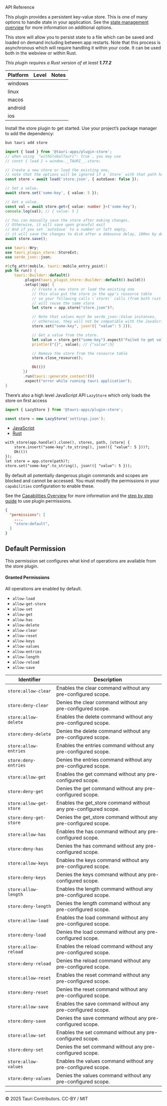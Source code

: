 API Reference

This plugin provides a persistent key-value store. This is one of many options to handle state in your application. See the [state management overview](https://v2.tauri.app/develop/state-management/) for more information on additional options.

This store will allow you to persist state to a file which can be saved and loaded on demand including between app restarts. Note that this process is asynchronous which will require handling it within your code. It can be used both in the webview or within Rust.

*This plugin requires a Rust version of at least **1.77.2***

| Platform | Level | Notes |
| --- | --- | --- |
| windows |  |  |
| linux |  |  |
| macos |  |  |
| android |  |  |
| ios |  |  |

Install the store plugin to get started.
Use your project’s package manager to add the dependency:

```sh
bun tauri add store
```

```ts
import { load } from '@tauri-apps/plugin-store';
// when using `"withGlobalTauri": true`, you may use
// const { load } = window.__TAURI__.store;

// Create a new store or load the existing one,
// note that the options will be ignored if a `Store` with that path has already been created
const store = await load('store.json', { autoSave: false });

// Set a value.
await store.set('some-key', { value: 5 });

// Get a value.
const val = await store.get<{ value: number }>('some-key');
console.log(val); // { value: 5 }

// You can manually save the store after making changes.
// Otherwise, it will save upon graceful exit
// And if you set `autoSave` to a number or left empty,
// it will save the changes to disk after a debounce delay, 100ms by default.
await store.save();
```
```rust
use tauri::Wry;
use tauri_plugin_store::StoreExt;
use serde_json::json;

#[cfg_attr(mobile, tauri::mobile_entry_point)]
pub fn run() {
    tauri::Builder::default()
        .plugin(tauri_plugin_store::Builder::default().build())
        .setup(|app| {
            // Create a new store or load the existing one
            // this also put the store in the app's resource table
            // so your following calls \`store\` calls (from both rust and js)
            // will reuse the same store
            let store = app.store("store.json")?;

            // Note that values must be serde_json::Value instances,
            // otherwise, they will not be compatible with the JavaScript bindings.
            store.set("some-key", json!({ "value": 5 }));

            // Get a value from the store.
            let value = store.get("some-key").expect("Failed to get value from store");
            println!("{}", value); // {"value":5}

            // Remove the store from the resource table
            store.close_resource();

            Ok(())
        })
        .run(tauri::generate_context!())
        .expect("error while running tauri application");
}
```

There’s also a high level JavaScript API `LazyStore` which only loads the store on first access

```typescript
import { LazyStore } from '@tauri-apps/plugin-store';

const store = new LazyStore('settings.json');
```

- [JavaScript](https://v2.tauri.app/plugin/store/#tab-panel-1140)
- [Rust](https://v2.tauri.app/plugin/store/#tab-panel-1141)

```diff
with_store(app.handle().clone(), stores, path, |store| {
    store.insert("some-key".to_string(), json!({ "value": 5 }))?;
    Ok(())
});
let store = app.store(path)?;
store.set("some-key".to_string(), json!({ "value": 5 }));
```

By default all potentially dangerous plugin commands and scopes are blocked and cannot be accessed. You must modify the permissions in your `capabilities` configuration to enable these.

See the [Capabilities Overview](https://v2.tauri.app/security/capabilities/) for more information and the [step by step guide](https://v2.tauri.app/learn/security/using-plugin-permissions/) to use plugin permissions.

```json
{
  "permissions": [
    ...,
    "store:default",
  ]
}
```

## Default Permission

This permission set configures what kind of operations are available from the store plugin.

#### Granted Permissions

All operations are enabled by default.

- `allow-load`
- `allow-get-store`
- `allow-set`
- `allow-get`
- `allow-has`
- `allow-delete`
- `allow-clear`
- `allow-reset`
- `allow-keys`
- `allow-values`
- `allow-entries`
- `allow-length`
- `allow-reload`
- `allow-save`

| Identifier | Description |
| --- | --- |
| `store:allow-clear` | Enables the clear command without any pre-configured scope. |
| `store:deny-clear` | Denies the clear command without any pre-configured scope. |
| `store:allow-delete` | Enables the delete command without any pre-configured scope. |
| `store:deny-delete` | Denies the delete command without any pre-configured scope. |
| `store:allow-entries` | Enables the entries command without any pre-configured scope. |
| `store:deny-entries` | Denies the entries command without any pre-configured scope. |
| `store:allow-get` | Enables the get command without any pre-configured scope. |
| `store:deny-get` | Denies the get command without any pre-configured scope. |
| `store:allow-get-store` | Enables the get\_store command without any pre-configured scope. |
| `store:deny-get-store` | Denies the get\_store command without any pre-configured scope. |
| `store:allow-has` | Enables the has command without any pre-configured scope. |
| `store:deny-has` | Denies the has command without any pre-configured scope. |
| `store:allow-keys` | Enables the keys command without any pre-configured scope. |
| `store:deny-keys` | Denies the keys command without any pre-configured scope. |
| `store:allow-length` | Enables the length command without any pre-configured scope. |
| `store:deny-length` | Denies the length command without any pre-configured scope. |
| `store:allow-load` | Enables the load command without any pre-configured scope. |
| `store:deny-load` | Denies the load command without any pre-configured scope. |
| `store:allow-reload` | Enables the reload command without any pre-configured scope. |
| `store:deny-reload` | Denies the reload command without any pre-configured scope. |
| `store:allow-reset` | Enables the reset command without any pre-configured scope. |
| `store:deny-reset` | Denies the reset command without any pre-configured scope. |
| `store:allow-save` | Enables the save command without any pre-configured scope. |
| `store:deny-save` | Denies the save command without any pre-configured scope. |
| `store:allow-set` | Enables the set command without any pre-configured scope. |
| `store:deny-set` | Denies the set command without any pre-configured scope. |
| `store:allow-values` | Enables the values command without any pre-configured scope. |
| `store:deny-values` | Denies the values command without any pre-configured scope. |

---

© 2025 Tauri Contributors. CC-BY / MIT

